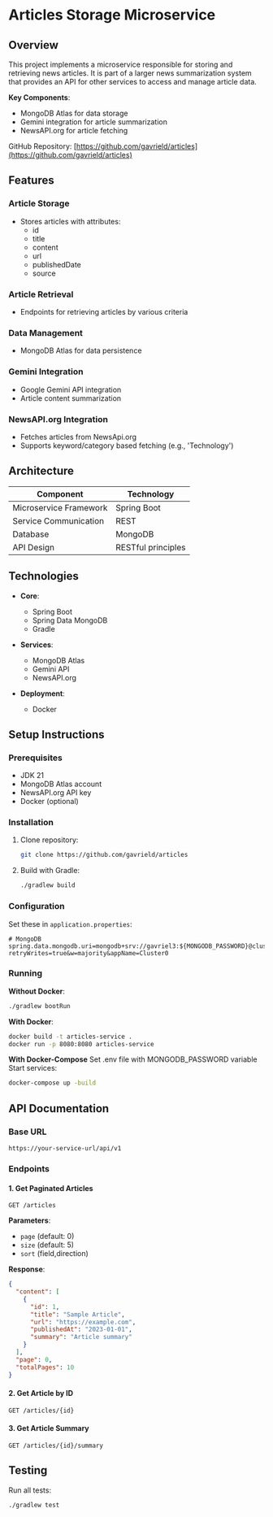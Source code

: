 # Articles Storage Microservice

## Overview

This project implements a microservice responsible for storing and retrieving news articles. It is part of a larger news summarization system that provides an API for other services to access and manage article data.

**Key Components**:
- MongoDB Atlas for data storage
- Gemini integration for article summarization
- NewsAPI.org for article fetching

GitHub Repository: [https://github.com/gavrield/articles](https://github.com/gavrield/articles)

## Features

### Article Storage
- Stores articles with attributes:
  - id
  - title
  - content
  - url
  - publishedDate
  - source

### Article Retrieval
- Endpoints for retrieving articles by various criteria

### Data Management
- MongoDB Atlas for data persistence

### Gemini Integration
- Google Gemini API integration
- Article content summarization

### NewsAPI.org Integration
- Fetches articles from NewsApi.org
- Supports keyword/category based fetching (e.g., 'Technology')

## Architecture

| Component              | Technology           |
|------------------------|---------------------|
| Microservice Framework | Spring Boot         |
| Service Communication  | REST                |
| Database               | MongoDB             |
| API Design             | RESTful principles  |

## Technologies

- **Core**:
  - Spring Boot
  - Spring Data MongoDB
  - Gradle

- **Services**:
  - MongoDB Atlas
  - Gemini API
  - NewsAPI.org

- **Deployment**:
  - Docker

## Setup Instructions

### Prerequisites
- JDK 21
- MongoDB Atlas account
- NewsAPI.org API key
- Docker (optional)

### Installation
1. Clone repository:
   ```bash
   git clone https://github.com/gavrield/articles
   ```
2. Build with Gradle:
   ```bash
   ./gradlew build
   ```

### Configuration
Set these in `application.properties`:
```properties
# MongoDB
spring.data.mongodb.uri=mongodb+srv://gavriel3:${MONGODB_PASSWORD}@cluster0.svmq8.mongodb.net/NewsSummary?retryWrites=true&w=majority&appName=Cluster0
```

### Running
**Without Docker**:
```bash
./gradlew bootRun
```

**With Docker**:
```bash
docker build -t articles-service .
docker run -p 8080:8080 articles-service
```
**With Docker-Compose**
Set 
.env file with MONGODB_PASSWORD variable
Start services:
   ```bash
   docker-compose up -build
   ```
## API Documentation

### Base URL
`https://your-service-url/api/v1`

### Endpoints

#### 1. Get Paginated Articles
```
GET /articles
```
**Parameters**:
- `page` (default: 0)
- `size` (default: 5)
- `sort` (field,direction)

**Response**:
```json
{
  "content": [
    {
      "id": 1,
      "title": "Sample Article",
      "url": "https://example.com",
      "publishedAt": "2023-01-01",
      "summary": "Article summary"
    }
  ],
  "page": 0,
  "totalPages": 10
}
```

#### 2. Get Article by ID
```
GET /articles/{id}
```

#### 3. Get Article Summary
```
GET /articles/{id}/summary
```

## Testing

Run all tests:
```bash
./gradlew test
```
